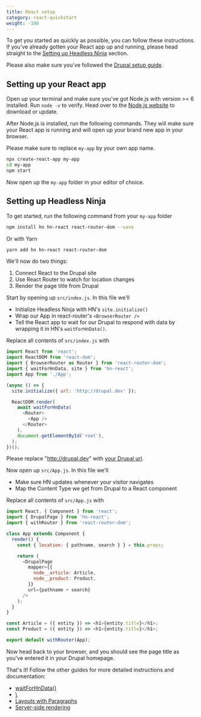 ```yaml
---
title: React setup
category: react-quickstart
weight: -100
---
```


To get you started as quickly as possible, you can follow these instructions. If you've already gotten your React app up and running, please head straight to the [Setting up Headless Ninja](#setting-up-headless-ninja) section.

Please also make sure you've followed the [Drupal setup guide](/docs/drupal-quickstart).

## Setting up your React app

Open up your terminal and make sure you've got Node.js with version >= 6 installed. Run `node -v` to verify. Head over to the [Node.js website](https://nodejs.org) to download or update.

After Node.js is installed, run the following commands. They will make sure your React app is running and will open up your brand new app in your browser.

Please make sure to replace `my-app` by your own app name.

```bash
npx create-react-app my-app
cd my-app
npm start
```

Now open up the `my-app` folder in your editor of choice.

## Setting up Headless Ninja

To get started, run the following command from your `my-app` folder

```bash
npm install hn hn-react react-router-dom --save
```

Or with Yarn

```bash
yarn add hn hn-react react-router-dom
```

We'll now do two things:
1) Connect React to the Drupal site
2) Use React Router to watch for location changes
3) Render the page title from Drupal

Start by opening up `src/index.js`. In this file we'll

-   Initialize Headless Ninja with HN's `site.initialize()`
-   Wrap our App in react-router's `<BrowserRouter />`
-   Tell the React app to wait for our Drupal to respond with data by wrapping it in HN's `waitForHnData()`.

Replace all contents of `src/index.js` with

```javascript
import React from 'react';
import ReactDOM from 'react-dom';
import { BrowserRouter as Router } from 'react-router-dom';
import { waitForHnData, site } from 'hn-react';
import App from './App';

(async () => {
  site.initialize({ url: 'http://drupal.dev' });

  ReactDOM.render(
    await waitForHnData(
      <Router>
        <App />
      </Router>
    ),
    document.getElementById('root'),
  );
})();
```

Please replace "<http://drupal.dev>" with [your Drupal url](/docs/drupal-quickstart).

Now open up `src/App.js`. In this file we'll

-   Make sure HN updates whenever your visitor navigates
-   Map the Content Type we get from Drupal to a React component

Replace all contents of `src/App.js` with

```javascript
import React, { Component } from 'react';
import { DrupalPage } from 'hn-react';
import { withRouter } from 'react-router-dom';

class App extends Component {
  render() {
    const { location: { pathname, search } } = this.props;

    return (
      <DrupalPage
        mapper={{
          node__article: Article,
          node__product: Product,
        }}
        url={pathname + search}
      />
    );
  }
}

const Article = ({ entity }) => <h1>{entity.title}</h1>;
const Product = ({ entity }) => <h1>{entity.title}</h1>;

export default withRouter(App);
```

Now head back to your browser, and you should see the page title as you've entered it in your Drupal homepage.

That's it! Follow the other guides for more detailed instructions and documentation:

-   [waitForHnData()](/docs/reference/react#waitForHnData)
-   [\\<DrupalPage />](/docs/reference/react#DrupalPage)
-   [Layouts with Paragraphs](/docs/guides/layouts-with-paragraphs)
-   [Server-side rendering](/docs/guides/server-side-rendering)
